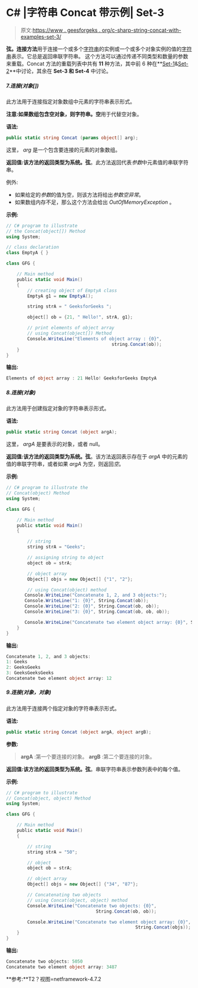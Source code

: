# C# |字符串 Concat 带示例| Set-3

> 原文:[https://www . geesforgeks . org/c-sharp-string-concat-with-examples-set-3/](https://www.geeksforgeeks.org/c-sharp-string-concat-with-examples-set-3/)

**弦。连接方法**用于连接一个或多个[字符串](https://www.geeksforgeeks.org/c-string/)的实例或一个或多个对象实例的值的[字符串](https://www.geeksforgeeks.org/c-string/)表示。它总是返回串联字符串。
这个方法可以通过传递不同类型和数量的参数来重载。Concat 方法的重载列表中共有 **11** 种方法，其中前 6 种在**[Set-1](https://www.geeksforgeeks.org/c-string-concat-with-examples-set-1/)&[Set-2](https://www.geeksforgeeks.org/c-string-concat-with-examples-set-2/)**中讨论，其余在 **Set-3 和 Set-4** 中讨论。

##### 7.连接(对象[])

此方法用于连接指定对象数组中元素的字符串表示形式。

**注意:**如果数组包含空对象，则**字符串。空**用于代替空对象。

**语法:**

```cs
public static string Concat (params object[] arg);
```

这里， *arg* 是一个包含要连接的元素的对象数组。

**返回值:**该方法的返回类型为**系统。弦**。此方法返回代表*参数*中元素值的串联字符串。

例外:

*   如果给定的*参数*的值为空，则该方法将给出*参数空异常*。
*   如果数组内存不足，那么这个方法会给出 *OutOfMemoryException* 。

**示例:**

```cs
// C# program to illustrate 
// the Concat(object[]) Method
using System;

// class declaration
class EmptyA { }

class GFG {

    // Main method
    public static void Main()
    {
        // creating object of EmptyA class
        EmptyA g1 = new EmptyA();

        string strA = " GeeksforGeeks ";

        object[] ob = {21, " Hello!", strA, g1};

        // print elements of object array
        // using Concat(object[]) Method
        Console.WriteLine("Elements of object array : {0}",
                                        string.Concat(ob));
    }
}
```

**输出:**

```cs
Elements of object array : 21 Hello! GeeksforGeeks EmptyA
```

##### 8.连接(对象)

此方法用于创建指定对象的字符串表示形式。

**语法:**

```cs
public static string Concat (object argA);
```

这里， *argA* 是要表示的对象，或者 null。

**返回值:**该方法的返回类型为**系统。弦**。该方法返回表示存在于 *argA* 中的元素的值的串联字符串，或者如果 *argA* 为空，则返回*空*。

**示例:**

```cs
// C# program to illustrate the
// Concat(object) Method
using System;

class GFG {

    // Main method
    public static void Main()
    {

        // string
        string strA = "Geeks";

        // assigning string to object
        object ob = strA;

        // object array
        Object[] objs = new Object[] {"1", "2"};

        // using Concat(object) method
       Console.WriteLine("Concatenate 1, 2, and 3 objects:");
       Console.WriteLine("1: {0}", String.Concat(ob));
       Console.WriteLine("2: {0}", String.Concat(ob, ob));
       Console.WriteLine("3: {0}", String.Concat(ob, ob, ob));

       Console.WriteLine("Concatenate two element object array: {0}", String.Concat(objs));
    }
}
```

**输出:**

```cs
Concatenate 1, 2, and 3 objects:
1: Geeks
2: GeeksGeeks
3: GeeksGeeksGeeks
Concatenate two element object array: 12

```

##### 9.连接(对象，对象)

此方法用于连接两个指定对象的字符串表示形式。

**语法:**

```cs
public static string Concat (object argA, object argB);
```

**参数:**

> **argA** :第一个要连接的对象。
> **argB** :第二个要连接的对象。

**返回值:**该方法的返回类型为**系统。弦**。串联字符串表示参数列表中的每个值。

**示例:**

```cs
// C# program to illustrate
// Concat(object, object) Method
using System;

class GFG {

    // Main method
    public static void Main()
    {

        // string
        string strA = "50";

        // object
        object ob = strA;

        // object array
        Object[] objs = new Object[] {"34", "87"};

        // Concatenating two objects
        // using Concat(object, object) method
        Console.WriteLine("Concatenate two objects: {0}",
                                  String.Concat(ob, ob));

        Console.WriteLine("Concatenate two element object array: {0}",
                                                 String.Concat(objs));
    }
}
```

**输出:**

```cs
Concatenate two objects: 5050
Concatenate two element object array: 3487

```

**参考:**T2？视图=netframework-4.7.2